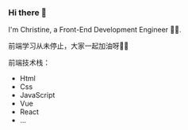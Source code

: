 ### Hi there 👋

I'm Christine, a Front-End Development Engineer 👧🏻.

前端学习从未停止，大家一起加油呀💪🏻

前端技术栈：

- Html
- Css
- JavaScript
- Vue
- React
- ...

